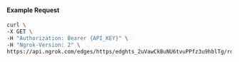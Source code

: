 <!-- Code generated for API Clients. DO NOT EDIT. -->

#### Example Request

```bash
curl \
-X GET \
-H "Authorization: Bearer {API_KEY}" \
-H "Ngrok-Version: 2" \
https://api.ngrok.com/edges/https/edghts_2uVawCkBuNU6tvuPPfz3u9hblTg/routes/edghtsrt_2uVawBPoOtwFt3xyJ9OaTlY4ol1/webhook_verification
```
